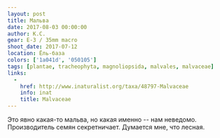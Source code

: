 ```yaml
---
layout: post
title: Мальва
date: 2017-08-03 00:00:00
author: К.С.
gear: E-3 / 35mm macro
shoot_date: 2017-07-12
location: Ёль-база
colors: ['1a041d', '050105']
tags: [plantae, tracheophyta, magnoliopsida, malvales, malvaceae]
links:
  -
    href: http://www.inaturalist.org/taxa/48797-Malvaceae
    info: inat
    title: Malvaceae
---
```

Это явно какая-то мальва, но какая именно -- нам неведомо. Производитель семян секретничает. Думается мне, что лесная.
